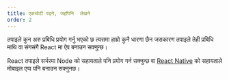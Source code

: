 ```yaml
---
title: एकचोटी पढ्ने, जहाँपनि  लेखने
order: 2
---
```


तपाइले कुन अरु प्रबिधि प्रयोग गर्नु भएको छ त्यसमा हाम्रो कुनै धारणा छैन जसकारण तपाइले तेही प्रबिधि माथि  वा  संगसंगै React मा ऐप  बनाउन सक्नुन्छ।

React तपाइले सर्भरमा Node को सहायताले पनि प्रयोग गर्न सक्नुन्छ वा [React Native](https://facebook.github.io/react-native/) को सहायताले मोबाइल एप्प  पनि बनाउन सक्नुनछ।